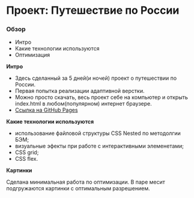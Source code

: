 # Проект: Путешествие по России

### Обзор
* Интро
* Какие технологии используются
* Оптимизация


**Интро**

* Здесь сделанный за 5 дней(и ночей) проект о путешествии по России.
* Первая попытка реализации адаптивной верстки.
* Можно просто скачать, весь проект себе на компьютер и открыть index.html в любом(популярном) интернет браузере.
* [Ссылка на GitHub Pages](https://chepash.github.io/russian-travel/)


**Какие технологии используются**

* использование файловой структуры CSS Nested по методолгии БЭМ;
* визуальные эфекты при работе с интерактивными элеменетами;
* CSS grid;
* CSS flex.

**Картинки**

Сделана минимальная работа по оптимизации. В паре месит подгружаются картинки с оптимальным разрешением.

